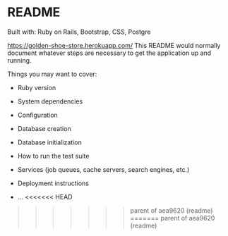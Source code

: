 # README

Built with: Ruby on Rails, Bootstrap, CSS, Postgre

https://golden-shoe-store.herokuapp.com/
This README would normally document whatever steps are necessary to get the
application up and running.

Things you may want to cover:

* Ruby version

* System dependencies

* Configuration

* Database creation

* Database initialization

* How to run the test suite

* Services (job queues, cache servers, search engines, etc.)

* Deployment instructions

* ...
<<<<<<< HEAD
>>>>>>> parent of aea9620 (readme)
=======
>>>>>>> parent of aea9620 (readme)
